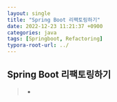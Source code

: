 ```yaml
---
layout: single
title: "Spring Boot 리팩토링하기"
date: 2022-12-23 11:21:37 +0900
categories: java
tags: [Springboot, Refactoring]
typora-root-url: ../
---
```



## Spring Boot 리팩토링하기
> - 

<br>

## 